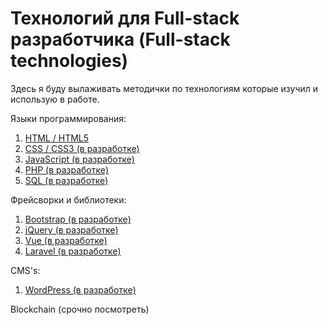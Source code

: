 # Технологий для Full-stack разработчика (Full-stack technologies)

Здесь я буду вылаживать методички по технологиям которые изучил и использую в работе.

Языки программирования:
  1. [HTML / HTML5](HTML)
  2. [CSS / CSS3 (в разработке)]()
  3. [JavaScript (в разработке)]()
  4. [PHP (в разработке)]()
  5. [SQL (в разработке)]()

Фрейсворки и библиотеки:
  1. [Bootstrap (в разработке)]()
  2. [jQuery (в разработке)]()
  3. [Vue (в разработке)]()
  4. [Laravel (в разработке)]()
  
CMS's:
  1. [WordPress (в разработке)]()

Blockchain (срочно посмотреть)
